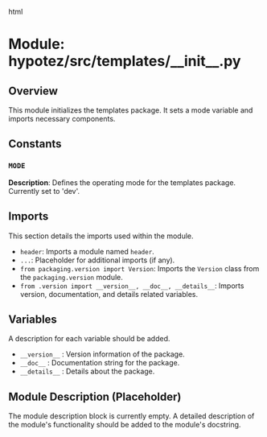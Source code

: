 html
<h1>Module: hypotez/src/templates/__init__.py</h1>

<h2>Overview</h2>
<p>This module initializes the templates package.  It sets a mode variable and imports necessary components.</p>

<h2>Constants</h2>

<h3><code>MODE</code></h3>

<p><strong>Description</strong>: Defines the operating mode for the templates package.  Currently set to 'dev'.</p>


<h2>Imports</h2>

<p>This section details the imports used within the module.</p>

<ul>
  <li><code>header</code>: Imports a module named <code>header</code>.</li>
	<li><code>...</code>:  Placeholder for additional imports (if any). </li>
  <li><code>from packaging.version import Version</code>: Imports the <code>Version</code> class from the <code>packaging.version</code> module. </li>
  <li><code>from .version import __version__, __doc__, __details__</code>: Imports version, documentation, and details related variables. </li>
</ul>


<h2>Variables</h2>

<p>A description for each variable should be added.</p>

<ul>
  <li><code>__version__</code> :  Version information of the package. </li>
  <li><code>__doc__</code> : Documentation string for the package. </li>
  <li><code>__details__</code> :  Details about the package. </li>
</ul>


<h2>Module Description (Placeholder)</h2>

<p>The module description block is currently empty.  A detailed description of the module's functionality should be added to the module's docstring.</p>